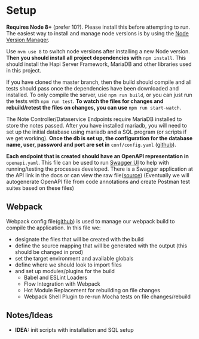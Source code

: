 # Setup

**Requires Node 8+** (prefer 10?). Please install this before attempting to run. The easiest way to install and
manage node versions is by using the [Node Version Manager](https://github.com/nvm-sh/nvm).

Use `nvm use 8` to switch node versions after installing a new Node version. **Then you should install all
project dependencies with** `npm install`. This should install the Hapi Server Framework, MariaDB and other
libraries used in this project.

If you have cloned the master branch, then the build should compile and all tests should pass once the
dependencies have been downloaded and installed. To only compile the server, use `npm run build`, or you can
just run the tests with `npm run test`. **To watch the files for changes and rebuild/retest the files
on changes, you can use** `npm run start-watch`.

The Note Controller/Dataservice Endpoints require MariaDB installed to store the notes passed. After you
have installed mariadb, you will need to set up the initial database using mariadb and a SQL program (or
scripts if we get working). **Once the db is set up, the configuration for the database name, user, password
and port are set in** `conf/config.yaml`
([github](https://github.com/devlinjunker/template.node.hapi/blob/master/conf/config.yaml)).

**Each endpoint that is created should have an OpenAPI representation in** `openapi.yaml`. This file can be
used to run [Swagger UI](https://swagger.io/tools/swagger-ui/) to help with running/testing the processes
developed. There is a Swagger application at the API link in the docs or can view the raw
file([source](../swagger/openapi.yaml)) (Eventually we will autogenerate OpenAPI file from code annotations
and create Postman test suites based on these files)

## Webpack

Webpack config file([github](https://github.com/devlinjunker/template.node.hapi/blob/master/webpack.config.js))
is used to manage our webpack build to compile the application. In this file we:
  - designate the files that will be created with the build
  - define the source mapping that will be generated with the output (this should be changed in prod)
  - set the target environment and available globals
  - define where we should look to import files
  - and set up modules/plugins for the build
    - Babel and ESLint Loaders
    - Flow Integration with Webpack
    - Hot Module Replacement for rebuilding on file changes
    - Webpack Shell Plugin to re-run Mocha tests on file changes/rebuild


## Notes/Ideas
  - **IDEA:**  init scripts with installation and SQL setup
